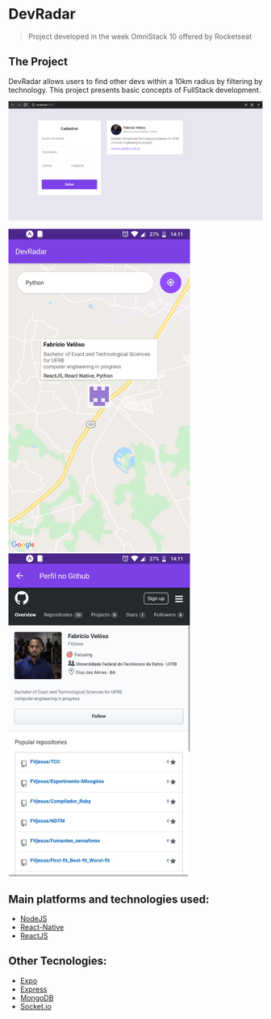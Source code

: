 #  DevRadar

> Project developed in the week OmniStack 10 offered by Rocketseat

## The Project
DevRadar allows users to find other devs within a 10km radius by filtering by technology. This project presents basic concepts of FullStack development.

![](/img/1.png)

<img src ="/img/3.png" 
height ="640" width="360" >
<img src ="/img/4.png" 
height ="640" width="360" >

## Main platforms and technologies used:

* [NodeJS](https://nodejs.org/en/)
* [React-Native](http://www.reactnative.com/)
* [ReactJS](https://reactjs.org/)

## Other Tecnologies:

* [Expo](https://expo.io/)
* [Express](https://expressjs.com/)
* [MongoDB](https://www.mongodb.com/)
* [Socket.io](https://socket.io/)
